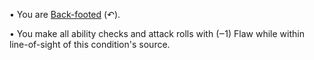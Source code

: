• You are [Back-footed](https://docs.google.com/document/d/1tEl2LB8uHrA2UrQv1fZHT4yUiFXjuE3nUA9Efl59TPQ/edit#heading=h.52ca8ahlff0v) (↶).

• You make all ability checks and attack rolls with (‒1) Flaw while within line-of-sight of this condition's source.